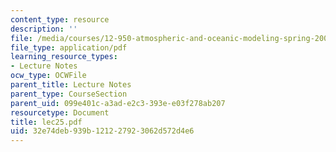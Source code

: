 ```yaml
---
content_type: resource
description: ''
file: /media/courses/12-950-atmospheric-and-oceanic-modeling-spring-2004/32e74deb939b121227923062d572d4e6_lec25.pdf
file_type: application/pdf
learning_resource_types:
- Lecture Notes
ocw_type: OCWFile
parent_title: Lecture Notes
parent_type: CourseSection
parent_uid: 099e401c-a3ad-e2c3-393e-e03f278ab207
resourcetype: Document
title: lec25.pdf
uid: 32e74deb-939b-1212-2792-3062d572d4e6
---
```

